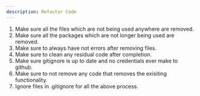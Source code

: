 ```yaml
---
description: Refactor Code
---
```


1. Make sure all the files which are not being used anywhere are removed.
2. Make sure all the packages which are not longer being used are removed.
3. Make sure to always have not errors after removing files.
4. Make sure to clean any residual code after completion.
5. Make sure gitignore is up to date and no credentials ever make to github.
6. Make sure to not remove any code that removes the exisiting functionality.
7. Ignore files in .gitignore for all the above process.